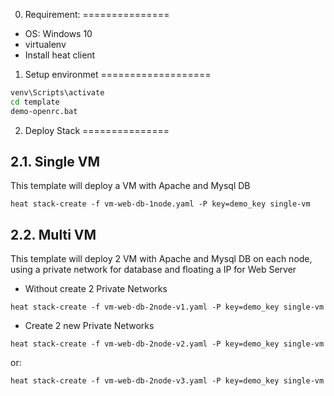 0. Requirement:
===============

- OS: Windows 10
- virtualenv
- Install heat client

1. Setup environmet
===================

```sh
venv\Scripts\activate
cd template
demo-openrc.bat
```

2. Deploy Stack
===============

2.1. Single VM
--------------

This template will deploy a VM with Apache and Mysql DB

`heat stack-create -f vm-web-db-1node.yaml -P key=demo_key single-vm`

2.2. Multi VM
--------------

This template will deploy 2 VM with Apache and Mysql DB on each node, using a private network for database and floating a IP for Web Server 

- Without create 2 Private Networks

`heat stack-create -f vm-web-db-2node-v1.yaml -P key=demo_key single-vm`

- Create 2 new Private Networks

`heat stack-create -f vm-web-db-2node-v2.yaml -P key=demo_key single-vm`

or:

`heat stack-create -f vm-web-db-2node-v3.yaml -P key=demo_key single-vm`
